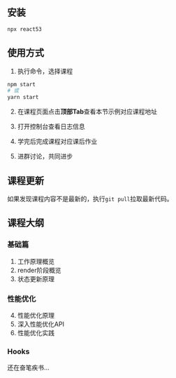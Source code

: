 ## 安装

```sh
npx react53
```

## 使用方式

1. 执行命令，选择课程

```sh
npm start
# 或
yarn start
```

2. 在课程页面点击**顶部Tab**查看本节示例对应课程地址

3. 打开控制台查看日志信息

4. 学完后完成课程对应课后作业

5. 进群讨论，共同进步

## 课程更新

如果发现课程内容不是最新的，执行`git pull`拉取最新代码。

## 课程大纲

### 基础篇

1. 工作原理概览
2. render阶段概览
3. 状态更新原理

### 性能优化

4. 性能优化原理
5. 深入性能优化API
6. 性能优化实践

### Hooks

还在奋笔疾书...